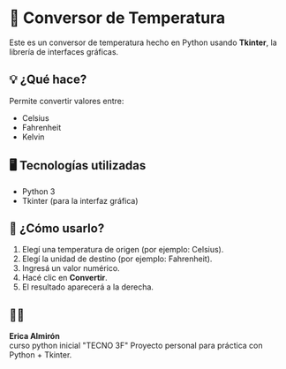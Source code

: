 # 🧊 Conversor de Temperatura

Este es un conversor de temperatura hecho en Python usando **Tkinter**, la librería de interfaces gráficas.

## 💡 ¿Qué hace?

Permite convertir valores entre:
- Celsius
- Fahrenheit
- Kelvin

## 🖥️ Tecnologías utilizadas

- Python 3
- Tkinter (para la interfaz gráfica)

## 🧪 ¿Cómo usarlo?

1. Elegí una temperatura de origen (por ejemplo: Celsius).
2. Elegí la unidad de destino (por ejemplo: Fahrenheit).
3. Ingresá un valor numérico.
4. Hacé clic en **Convertir**.
5. El resultado aparecerá a la derecha.

## 👩‍💻

**Erica Almirón**  
curso python inicial "TECNO 3F"
Proyecto personal para práctica con Python + Tkinter.
